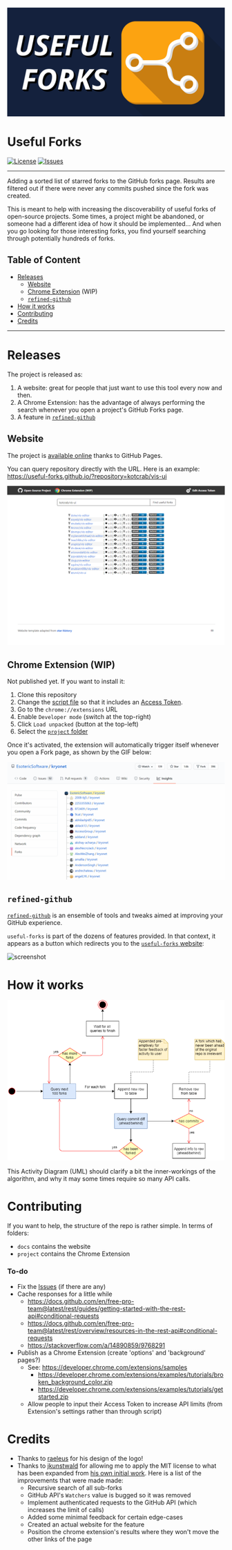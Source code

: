 ![useful-forks logo](docs/assets/useful-forks-logo.png "useful-forks logo")

# Useful Forks
[![License](https://img.shields.io/badge/License-MIT-yellow.svg)](https://github.com/useful-forks/useful-forks.github.io/blob/master/LICENSE)
[![Issues](https://img.shields.io/github/issues/useful-forks/useful-forks.github.io?logo=github&color=brightgreen&label=issues%20%28help%20appreciated%29)](https://github.com/useful-forks/useful-forks.github.io/issues)

---

Adding a sorted list of starred forks to the GitHub forks page.
Results are filtered out if there were never any commits pushed since the fork was created.

This is meant to help with increasing the discoverability of useful forks of open-source projects.
Some times, a project might be abandoned, or someone had a different idea of how it should be implemented...
And when you go looking for those interesting forks, you find yourself searching through potentially hundreds of forks.

## Table of Content
* [Releases](#releases)
  * [Website](#website)
  * [Chrome Extension](#chrome-extension) (WIP)
  * [`refined-github`](#refined-github)
* [How it works](#how-it-works)
* [Contributing](#contributing)
* [Credits](#credits)

---

# Releases
The project is released as:
1. A website: great for people that just want to use this tool every now and then.
2. A Chrome Extension: has the advantage of always performing the search whenever you open a project's GitHub Forks page.
3. A feature in [`refined-github`](https://github.com/sindresorhus/refined-github)

## Website
The project is [available online](https://useful-forks.github.io/) thanks to GitHub Pages.

You can query repository directly with the URL. Here is an example: https://useful-forks.github.io/?repository=kotcrab/vis-ui

![website example](media/website_example_1.png)

## Chrome Extension (WIP)
Not published yet. If you want to install it:
1. Clone this repository
2. Change the [script file](project/useful-forks.js) so that it includes an [Access Token](https://github.com/settings/tokens/new?scopes=public_repo&description=UsefulForks).
3. Go to the `chrome://extensions` URL
4. Enable `Developer mode` (switch at the top-right)
5. Click `Load unpacked` (button at the top-left)
6. Select the [`project` folder](project)

Once it's activated, the extension will automatically trigger itself whenever you open a Fork page, as shown by the GIF below:

![example](media/demo.gif)

## `refined-github`
[`refined-github`](https://github.com/sindresorhus/refined-github) is an ensemble of tools and tweaks aimed at improving your GitHub experience.

`useful-forks` is part of the dozens of features provided. In that context, it appears as a button which redirects you to the [`useful-forks` website](https://useful-forks.github.io/):

![screenshot](https://user-images.githubusercontent.com/38117856/107463541-542e8500-6b2c-11eb-8b25-082f344c1587.png)

# How it works
![Activity_Diagram](media/query-diagram.png)

This Activity Diagram (UML) should clarify a bit the inner-workings of the algorithm, and why it may some times require so many API calls.

# Contributing
If you want to help, the structure of the repo is rather simple. In terms of folders:
* `docs` contains the website
* `project` contains the Chrome Extension

### To-do
* Fix the [Issues](https://github.com/useful-forks/useful-forks.github.io/issues) (if there are any)
* Cache responses for a little while 
  * https://docs.github.com/en/free-pro-team@latest/rest/guides/getting-started-with-the-rest-api#conditional-requests
  * https://docs.github.com/en/free-pro-team@latest/rest/overview/resources-in-the-rest-api#conditional-requests
  * https://stackoverflow.com/a/14890859/9768291
* Publish as a Chrome Extension (create 'options' and 'background' pages?)
  * See: https://developer.chrome.com/extensions/samples
    * https://developer.chrome.com/extensions/examples/tutorials/broken_background_color.zip
    * https://developer.chrome.com/extensions/examples/tutorials/getstarted.zip
  * Allow people to input their Access Token to increase API limits (from Extension's settings rather than through script)

# Credits
* Thanks to [raeleus](https://github.com/raeleus) for his design of the logo!
* Thanks to [jkunstwald](https://github.com/jkunstwald/) for allowing me to apply the MIT license to what has been expanded from [his own initial work](https://github.com/jkunstwald/useful-forks). Here is a list of the improvements that were made made:
  * Recursive search of all sub-forks
  * GitHub API's `Watchers` value is bugged so it was removed
  * Implement authenticated requests to the GitHub API (which increases the limit of calls)
  * Added some minimal feedback for certain edge-cases
  * Created an actual website for the feature
  * Position the chrome extension's results where they won't move the other links of the page
